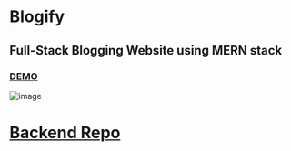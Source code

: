 # Blogify 
## Full-Stack Blogging Website using MERN stack

### [DEMO](https://shivang-blogify.netlify.app/)

![image](https://user-images.githubusercontent.com/86548591/214513677-8ae60a3c-c162-475a-9dde-50dac1255b2e.png)

# [Backend Repo](https://github.com/shivang17d/BLOGIFY-backend)

